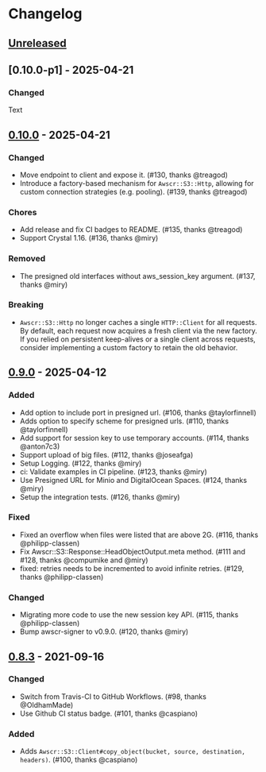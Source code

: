 # Changelog

## [Unreleased]

## [0.10.0-p1] - 2025-04-21

### Changed

Text

## [0.10.0] - 2025-04-21

### Changed

- Move endpoint to client and expose it. (#130, thanks @treagod)
- Introduce a factory-based mechanism for `Awscr::S3::Http`, allowing for custom connection strategies (e.g. pooling). (#139, thanks @treagod)

### Chores

- Add release and fix CI badges to README. (#135, thanks @treagod)
- Support Crystal 1.16. (#136, thanks @miry)

### Removed

- The presigned old interfaces without aws_session_key argument. (#137, thanks @miry)

### Breaking

- `Awscr::S3::Http` no longer caches a single `HTTP::Client` for all requests. By default, each request now acquires a fresh client via the new factory. If you relied on persistent keep-alives or a single client across requests, consider implementing a custom factory to retain the old behavior.

## [0.9.0] - 2025-04-12

### Added

- Add option to include port in presigned url. (#106, thanks @taylorfinnell)
- Adds option to specify scheme for presigned urls. (#110, thanks @taylorfinnell)
- Add support for session key to use temporary accounts. (#114, thanks @anton7c3)
- Support upload of big files. (#112, thanks @joseafga)
- Setup Logging. (#122, thanks @miry)
- ci: Validate examples in CI pipeline. (#123, thanks @miry)
- Use Presigned URL for Minio and DigitalOcean Spaces. (#124, thanks @miry)
- Setup the integration tests. (#126, thanks @miry)

### Fixed

- Fixed an overflow when files were listed that are above 2G. (#116, thanks @philipp-classen)
- Fix Awscr::S3::Response::HeadObjectOutput.meta method. (#111 and #128, thanks @compumike and @miry)
- fixed: retries needs to be incremented to avoid infinite retries. (#129, thanks @philipp-classen)

### Changed

- Migrating more code to use the new session key API. (#115, thanks @philipp-classen)
- Bump awscr-signer to v0.9.0. (#120, thanks @miry)

## [0.8.3] - 2021-09-16

### Changed

- Switch from Travis-CI to GitHub Workflows. (#98, thanks @OldhamMade)
- Use Github CI status badge. (#101, thanks @caspiano)

### Added

- Adds `Awscr::S3::Client#copy_object(bucket, source, destination, headers)`. (#100, thanks @caspiano)

[Unreleased]: https://github.com/taylorfinnell/awscr-s3/compare/v0.10.0...HEAD
[0.10.0]: https://github.com/taylorfinnell/awscr-s3/compare/v0.9.0...v0.10.0
[0.9.0]: https://github.com/taylorfinnell/awscr-s3/compare/v0.8.3...v0.9.0
[0.8.3]: https://github.com/taylorfinnell/awscr-s3/compare/v0.8.2...v0.8.3
